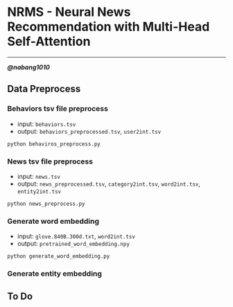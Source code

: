 # NRMS - Neural News Recommendation with Multi-Head Self-Attention
----

***@nabang1010***

## Data Preprocess

### Behaviors tsv file preprocess

* input: `behaviors.tsv`
* output: `behaviors_preprocessed.tsv`, `user2int.tsv`



```console
python behaviros_preprocess.py
```



### News tsv file preprocess

* input: `news.tsv`
* output: `news_preprocessed.tsv`, `category2int.tsv`, `word2int.tsv`, `entity2int.tsv`

```console
python news_preprocess.py
```

### Generate word embedding

* input: `glove.840B.300d.txt`, `word2int.tsv`
* output: `pretrained_word_embedding.npy`

```console
python generate_word_embedding.py
```

### Generate entity embedding
## To Do

